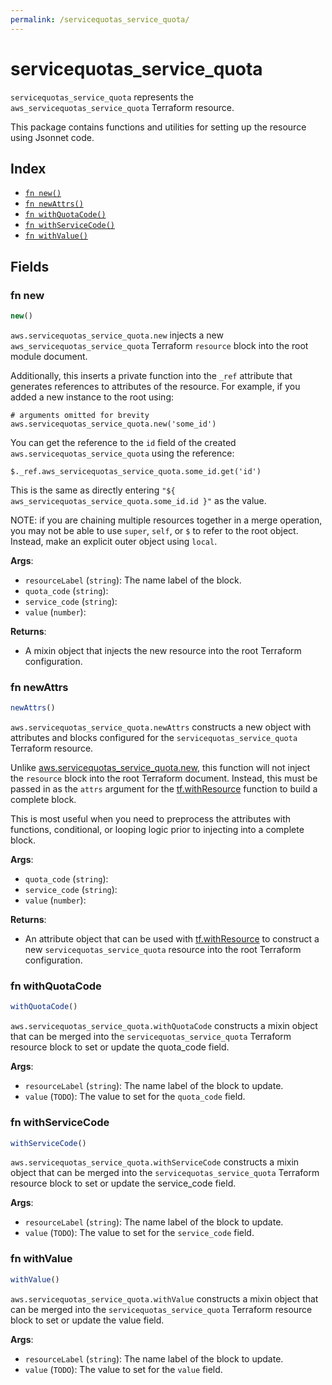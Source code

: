 ```yaml
---
permalink: /servicequotas_service_quota/
---
```


# servicequotas_service_quota

`servicequotas_service_quota` represents the `aws_servicequotas_service_quota` Terraform resource.



This package contains functions and utilities for setting up the resource using Jsonnet code.


## Index

* [`fn new()`](#fn-new)
* [`fn newAttrs()`](#fn-newattrs)
* [`fn withQuotaCode()`](#fn-withquotacode)
* [`fn withServiceCode()`](#fn-withservicecode)
* [`fn withValue()`](#fn-withvalue)

## Fields

### fn new

```ts
new()
```


`aws.servicequotas_service_quota.new` injects a new `aws_servicequotas_service_quota` Terraform `resource`
block into the root module document.

Additionally, this inserts a private function into the `_ref` attribute that generates references to attributes of the
resource. For example, if you added a new instance to the root using:

    # arguments omitted for brevity
    aws.servicequotas_service_quota.new('some_id')

You can get the reference to the `id` field of the created `aws.servicequotas_service_quota` using the reference:

    $._ref.aws_servicequotas_service_quota.some_id.get('id')

This is the same as directly entering `"${ aws_servicequotas_service_quota.some_id.id }"` as the value.

NOTE: if you are chaining multiple resources together in a merge operation, you may not be able to use `super`, `self`,
or `$` to refer to the root object. Instead, make an explicit outer object using `local`.

**Args**:
  - `resourceLabel` (`string`): The name label of the block.
  - `quota_code` (`string`): 
  - `service_code` (`string`): 
  - `value` (`number`): 

**Returns**:
- A mixin object that injects the new resource into the root Terraform configuration.


### fn newAttrs

```ts
newAttrs()
```


`aws.servicequotas_service_quota.newAttrs` constructs a new object with attributes and blocks configured for the `servicequotas_service_quota`
Terraform resource.

Unlike [aws.servicequotas_service_quota.new](#fn-servicequotasservicequotanew), this function will not inject the `resource`
block into the root Terraform document. Instead, this must be passed in as the `attrs` argument for the
[tf.withResource](https://github.com/tf-libsonnet/core/tree/main/docs#fn-withresource) function to build a complete block.

This is most useful when you need to preprocess the attributes with functions, conditional, or looping logic prior to
injecting into a complete block.

**Args**:
  - `quota_code` (`string`): 
  - `service_code` (`string`): 
  - `value` (`number`): 

**Returns**:
  - An attribute object that can be used with [tf.withResource](https://github.com/tf-libsonnet/core/tree/main/docs#fn-withresource) to construct a new `servicequotas_service_quota` resource into the root Terraform configuration.


### fn withQuotaCode

```ts
withQuotaCode()
```

`aws.servicequotas_service_quota.withQuotaCode` constructs a mixin object that can be merged into the `servicequotas_service_quota`
Terraform resource block to set or update the quota_code field.



**Args**:
  - `resourceLabel` (`string`): The name label of the block to update.
  - `value` (`TODO`): The value to set for the `quota_code` field.


### fn withServiceCode

```ts
withServiceCode()
```

`aws.servicequotas_service_quota.withServiceCode` constructs a mixin object that can be merged into the `servicequotas_service_quota`
Terraform resource block to set or update the service_code field.



**Args**:
  - `resourceLabel` (`string`): The name label of the block to update.
  - `value` (`TODO`): The value to set for the `service_code` field.


### fn withValue

```ts
withValue()
```

`aws.servicequotas_service_quota.withValue` constructs a mixin object that can be merged into the `servicequotas_service_quota`
Terraform resource block to set or update the value field.



**Args**:
  - `resourceLabel` (`string`): The name label of the block to update.
  - `value` (`TODO`): The value to set for the `value` field.
